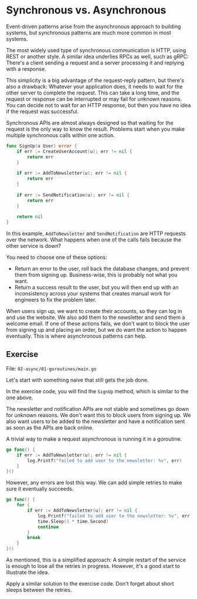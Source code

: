 # Synchronous vs. Asynchronous

Event-driven patterns arise from the asynchronous approach to building systems, but synchronous patterns are much more common in most systems.

The most widely used type of synchronous communication is HTTP, using REST or another style.
A similar idea underlies RPCs as well, such as gRPC: There's a client sending a request and a server processing it
and replying with a response.

This simplicity is a big advantage of the request-reply pattern, but there's also a drawback: Whatever your application does,
it needs to wait for the other server to complete the request. This can take a long time, and the request or response can be interrupted or may fail for
unknown reasons. 
You can decide not to wait for an HTTP response, but then you have no idea if the request was successful.

Synchronous APIs are almost always designed so that waiting for the request is the only way to know the result.
Problems start when you make multiple synchronous calls within one action.

```go
func SignUp(u User) error {
	if err := CreateUserAccount(u); err != nil {
		return err
	}
	
	if err := AddToNewsletter(u); err != nil {
		return err
	}
	
	if err := SendNotification(u); err != nil {
		return err
	}
	
	return nil
}
```

In this example, `AddToNewsletter` and `SendNotification` are HTTP requests over the network.
What happens when one of the calls fails because the other service is down?

You need to choose one of these options:

* Return an error to the user, roll back the database changes, and prevent them from signing up. Business-wise, this is probably not what you want.
* Return a success result to the user, but you will then end up with an inconsistency across your systems that creates manual work for engineers to fix the problem later.

When users sign up, we want to create their accounts, so they can log in and use the website.
We also add them to the newsletter and send them a welcome email.
If one of these actions fails, we don't want to block the user from signing up and placing an order, but we do want the action to happen eventually.
This is where asynchronous patterns can help.

## Exercise

File: `02-async/01-goroutines/main.go`

Let's start with something naive that still gets the job done.

In the exercise code, you will find the `SignUp` method, which is similar to the one above.

The newsletter and notification APIs are not stable and sometimes go down for unknown reasons. We don't want this to block users from signing up.
We also want users to be added to the newsletter and have a notification sent as soon as the APIs are back online.

A trivial way to make a request asynchronous is running it in a goroutine.

```go
go func() {
	if err := AddToNewsletter(u); err != nil {
		log.Printf("failed to add user to the newsletter: %v", err)
	}
}()
```

However, any errors are lost this way. We can add simple retries to make sure it eventually succeeds.

```go
go func() {
	for {
		if err := AddToNewsletter(u); err != nil {
			log.Printf("failed to add user to the newsletter: %v", err)
			time.Sleep(1 * time.Second)
			continue
		}
		break
	}
}()
```

As mentioned, this is a simplified approach: A simple restart of the service is enough to lose all the retries in progress.
However, it's a good start to illustrate the idea. 

Apply a similar solution to the exercise code.
Don't forget about short sleeps between the retries.
